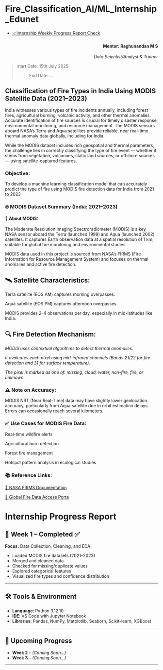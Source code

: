 # Fire_Classification_AI/ML_Internship_Edunet
- [📈Internship Weekly Progress Report Check](#internship-progress-report)
<div align="right"><h4><b>Mentor:</b> Raghunandan M S</h4>
<i>Data Scientist/Analyst & Trainer</i></div>

>start Date: 15th July 2025
>>End Date: ...

## Classification of Fire Types in India Using MODIS Satellite Data (2021–2023)

India witnesses various types of fire incidents annually, including forest fires, agricultural burning, volcanic activity, and other thermal anomalies. Accurate identification of fire sources is crucial for timely disaster response, environmental monitoring, and resource management. The MODIS sensors aboard NASA’s Terra and Aqua satellites provide reliable, near real-time thermal anomaly data globally, including for India.

While the MODIS dataset includes rich geospatial and thermal parameters, the challenge lies in correctly classifying the type of fire event — whether it stems from vegetation, volcanoes, static land sources, or offshore sources — using satellite-captured features.

### Objective:
To develop a machine learning classification model that can accurately predict the type of fire using MODIS fire detection data for India from 2021 to 2023

### 🔥 MODIS Dataset Summary (India: 2021–2023)
#### 📌 About MODIS:
The Moderate Resolution Imaging Spectroradiometer (MODIS) is a key NASA sensor aboard the Terra (launched 1999) and Aqua (launched 2002) satellites. It captures Earth observation data at a spatial resolution of 1 km, suitable for global fire monitoring and environmental studies.

MODIS data used in this project is sourced from NASA’s FIRMS (Fire Information for Resource Management System) and focuses on thermal anomalies and active fire detection.

## 🛰️ Satellite Characteristics:
Terra satellite (EOS AM) captures morning overpasses.

Aqua satellite (EOS PM) captures afternoon overpasses.

MODIS provides 2–4 observations per day, especially in mid-latitudes like India.

## 🔍 Fire Detection Mechanism:
*MODIS uses contextual algorithms to detect thermal anomalies.*

*It evaluates each pixel using mid-infrared channels (Bands 21/22 for  fire detection and 31 for surface temperature).*

*The pixel is marked as one of: missing, cloud, water, non-fire, fire, or unknown.*




### ⚠️ Note on Accuracy:
MODIS NRT (Near Real-Time) data may have slightly lower geolocation accuracy, particularly from Aqua satellite due to orbit estimation delays. Errors can occasionally reach several kilometers.



### ✅ Use Cases for MODIS Fire Data:
Real-time wildfire alerts

Agricultural burn detection

Forest fire management

Hotspot pattern analysis in ecological studies



### 📚 Reference Links:

[🔗 NASA FIRMS Documentation](https://www.earthdata.nasa.gov/data/tools/firms)

[🔗 Global Fire Data Access Porta](https://firms.modaps.eosdis.nasa.gov/download/)

# Internship Progress Report

## 📅 Week 1 – Completed ✅

**Focus:** Data Collection, Cleaning, and EDA

- Loaded MODIS fire datasets (2021–2023)  
- Merged and cleaned data  
- Checked for missing/duplicate values  
- Explored categorical features  
- Visualized fire types and confidence distribution

---

## 🛠️ Tools & Environment

- **Language**: Python 3.12.10  
- **IDE**: VS Code with Jupyter Notebook  
- **Libraries**: Pandas, NumPy, Matplotlib, Seaborn, Scikit-learn, XGBoost

---

## 📌 Upcoming Progress

- **Week 2** – *(Coming Soon...)*
- **Week 3** – *(Coming Soon...)*

---

